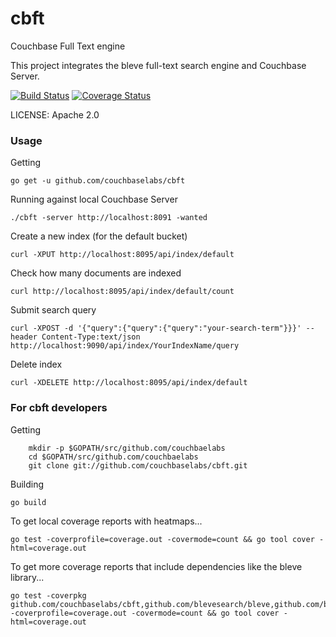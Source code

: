cbft
====

Couchbase Full Text engine

This project integrates the bleve full-text search engine and Couchbase Server.

[![Build Status](https://drone.io/github.com/couchbaselabs/cbft/status.png)](https://drone.io/github.com/couchbaselabs/cbft/latest) [![Coverage Status](https://img.shields.io/coveralls/couchbaselabs/cbft.svg)](https://coveralls.io/r/couchbaselabs/cbft?branch=master)

LICENSE: Apache 2.0

### Usage

Getting

```go get -u github.com/couchbaselabs/cbft```

Running against local Couchbase Server

```./cbft -server http://localhost:8091 -wanted```

Create a new index (for the default bucket)

```curl -XPUT http://localhost:8095/api/index/default```

Check how many documents are indexed

```curl http://localhost:8095/api/index/default/count```

Submit search query

```curl -XPOST -d '{"query":{"query":{"query":"your-search-term"}}}' --header Content-Type:text/json http://localhost:9090/api/index/YourIndexName/query```

Delete index

```curl -XDELETE http://localhost:8095/api/index/default```

### For cbft developers

Getting

		mkdir -p $GOPATH/src/github.com/couchbaelabs
		cd $GOPATH/src/github.com/couchbaelabs
		git clone git://github.com/couchbaselabs/cbft.git

Building

```go build```

To get local coverage reports with heatmaps...

    go test -coverprofile=coverage.out -covermode=count && go tool cover -html=coverage.out

To get more coverage reports that include dependencies like the bleve library...

    go test -coverpkg github.com/couchbaselabs/cbft,github.com/blevesearch/bleve,github.com/blevesearch/bleve/index -coverprofile=coverage.out -covermode=count && go tool cover -html=coverage.out

